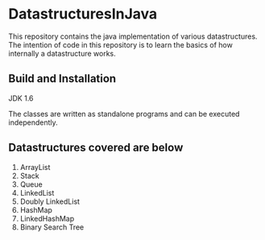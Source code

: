 # DatastructuresInJava
This repository contains the java implementation of various datastructures.  The intention of code in this repository is to learn the basics of how internally a datastructure works. 

## Build and Installation
JDK 1.6

The classes are written as standalone programs and can be executed independently.

## Datastructures covered are below
1. ArrayList
2. Stack
3. Queue
4. LinkedList
5. Doubly LinkedList
6. HashMap
7. LinkedHashMap
8. Binary Search Tree
